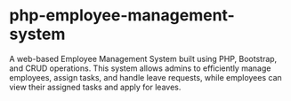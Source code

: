 # php-employee-management-system
A web-based Employee Management System built using PHP, Bootstrap, and CRUD operations. This system allows admins to efficiently manage employees, assign tasks, and handle leave requests, while employees can view their assigned tasks and apply for leaves.
